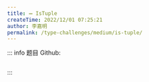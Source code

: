 ```yaml
---
title: ➖ IsTuple
createTime: 2022/12/01 07:25:21
author: 李嘉明
permalink: /type-challenges/medium/is-tuple/
---
```


::: info 题目
Github: []()

```ts

```

:::
